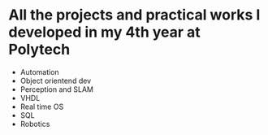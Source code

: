 # All the projects and practical works I developed in my 4th year at Polytech

- Automation
- Object orientend dev
- Perception and SLAM
- VHDL
- Real time OS
- SQL
- Robotics
